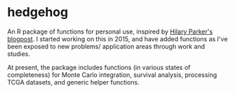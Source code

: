 hedgehog
========

An R package of functions for personal use, inspired by [Hilary Parker's blogpost](https://hilaryparker.com/2013/04/03/personal-r-packages/). I started working on this in 2015, and have added functions as I've been exposed to new problems/ application areas through work and studies. 

At present, the package includes functions (in various states of completeness) for Monte Carlo integration, survival analysis, processing TCGA datasets, and generic helper functions.